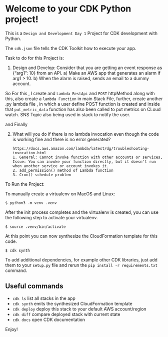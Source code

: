 
# Welcome to your CDK Python project!

This is a `Design and Development Day 1` Project for CDK development with Python.

The `cdk.json` file tells the CDK Toolkit how to execute your app.

Task to do for this Project is:
1) Design and Develop:    Consider that you are getting an event response as {“arg1”: 10} from an API.
    a) Make an AWS app that generates an alarm if arg1 > 10.
    b) When the alarm is raised, sends an email to a dummy account.

So For this , I create and `Lambda RestApi` and `POST` httpMethod along with this, also create a `lambda Function` in main Stack File,
further, create another .py lambda file , in which a user define POST function is created and inside that `put_metric_data` function has 
also been called to put metrics on CLoud watch. SNS Topic also being used in stack to notify the user.

and Finally 

2) What will you do if there is no lambda invocation even though the code is working fine and there is no error generated?
    ```
    https://docs.aws.amazon.com/lambda/latest/dg/troubleshooting-invocation.html
    1. General: Cannot invoke function with other accounts or services, Issue: You can invoke your function directly, but it doesn't run when another service or account invokes it.
    2. add_permission() method of Lambda function
    3. Cron() schedule problem
    
    ```

To Run the Project:

To manually create a virtualenv on MacOS and Linux:

```
$ python3 -m venv .venv
```

After the init process completes and the virtualenv is created, you can use the following
step to activate your virtualenv.

```
$ source .venv/bin/activate
```

At this point you can now synthesize the CloudFormation template for this code.

```
$ cdk synth
```

To add additional dependencies, for example other CDK libraries, just add
them to your `setup.py` file and rerun the `pip install -r requirements.txt`
command.

## Useful commands

 * `cdk ls`          list all stacks in the app
 * `cdk synth`       emits the synthesized CloudFormation template
 * `cdk deploy`      deploy this stack to your default AWS account/region
 * `cdk diff`        compare deployed stack with current state
 * `cdk docs`        open CDK documentation

Enjoy!
